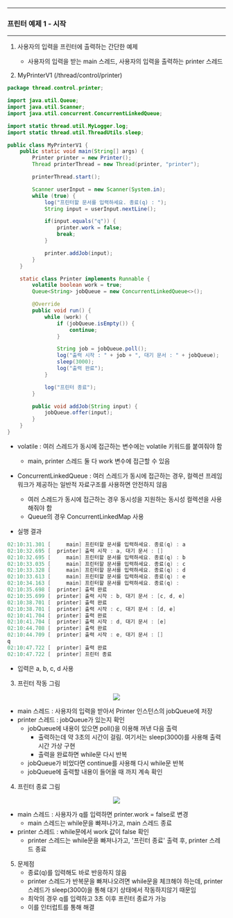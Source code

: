 -----
### 프린터 예제 1 - 시작
-----
1. 사용자의 입력을 프린터에 출력하는 간단한 예제
   - 사용자의 입력을 받는 main 스레드, 사용자의 입력을 출력하는 printer 스레드

2. MyPrinterV1 (/thread/control/printer)
```java
package thread.control.printer;

import java.util.Queue;
import java.util.Scanner;
import java.util.concurrent.ConcurrentLinkedQueue;

import static thread.util.MyLogger.log;
import static thread.util.ThreadUtils.sleep;

public class MyPrinterV1 {
    public static void main(String[] args) {
        Printer printer = new Printer();
        Thread printerThread = new Thread(printer, "printer");

        printerThread.start();

        Scanner userInput = new Scanner(System.in);
        while (true) {
            log("프린터할 문서를 입력하세요. 종료(q) : ");
            String input = userInput.nextLine();

            if(input.equals("q")) {
                printer.work = false;
                break;
            }

            printer.addJob(input);
        }
    }

    static class Printer implements Runnable {
        volatile boolean work = true;
        Queue<String> jobQueue = new ConcurrentLinkedQueue<>();

        @Override
        public void run() {
            while (work) {
                if (jobQueue.isEmpty()) {
                    continue;
                }

                String job = jobQueue.poll();
                log("출력 시작 : " + job + ", 대기 문서 : " + jobQueue);
                sleep(3000);
                log("출력 완료");
            }

            log("프린터 종료");
        }

        public void addJob(String input) {
            jobQueue.offer(input);
        }
    }
}
```
  - volatile : 여러 스레드가 동시에 접근하는 변수에는 volatile 키워드를 붙여줘야 함
    + main, printer 스레드 둘 다 work 변수에 접근할 수 있음

  - ConcurrentLinkedQueue : 여러 스레드가 동시에 접근하는 경우, 컬렉션 프레임워크가 제공하는 일반적 자료구조를 사용하면 안전하지 않음
    + 여러 스레드가 동시에 접근하는 경우 동시성을 지원하는 동시성 컬렉션을 사용해줘야 함
    + Queue의 경우 ConcurrentLinkedMap 사용

  - 실행 결과
```java
02:10:31.301 [     main] 프린터할 문서를 입력하세요. 종료(q) : a
02:10:32.695 [  printer] 출력 시작 : a, 대기 문서 : []
02:10:32.695 [     main] 프린터할 문서를 입력하세요. 종료(q) : b
02:10:33.035 [     main] 프린터할 문서를 입력하세요. 종료(q) : c
02:10:33.328 [     main] 프린터할 문서를 입력하세요. 종료(q) : d
02:10:33.613 [     main] 프린터할 문서를 입력하세요. 종료(q) : e
02:10:34.163 [     main] 프린터할 문서를 입력하세요. 종료(q) : 
02:10:35.698 [  printer] 출력 완료
02:10:35.699 [  printer] 출력 시작 : b, 대기 문서 : [c, d, e]
02:10:38.701 [  printer] 출력 완료
02:10:38.701 [  printer] 출력 시작 : c, 대기 문서 : [d, e]
02:10:41.704 [  printer] 출력 완료
02:10:41.704 [  printer] 출력 시작 : d, 대기 문서 : [e]
02:10:44.708 [  printer] 출력 완료
02:10:44.709 [  printer] 출력 시작 : e, 대기 문서 : []
q
02:10:47.722 [  printer] 출력 완료
02:10:47.722 [  printer] 프린터 종료
```

  - 입력은 a, b, c, d 사용

3. 프린터 작동 그림
<div align="center">
<img src="https://github.com/user-attachments/assets/7a70854e-2ac1-4b41-8f7e-35438f8afe7e">
</div>

  - main 스레드 : 사용자의 입력을 받아서 Printer 인스턴스의 jobQueue에 저장
  - printer 스레드 : jobQueue가 있는지 확인
    + jobQueue에 내용이 있으면 poll()을 이용해 꺼낸 다음 출력
      * 출력하는데 약 3초의 시간이 걸림. 여기서는 sleep(3000)를 사용해 출력 시간 가상 구현
      * 출력을 완료하면 while문 다시 반복
    + jobQueue가 비었다면 continue를 사용해 다시 while문 반복
    + jobQueue에 출력할 내용이 들어올 때 까지 계속 확인

4. 프린터 종료 그림
<div align="center">
<img src="https://github.com/user-attachments/assets/9ece43ed-5ac1-4088-9d13-fe86f4ccafed">
</div>

  - main 스레드 : 사용자가 q를 입력하면 printer.work = false로 변경
    + main 스레드는 while문을 빠져나가고, main 스레드 종료
  - printer 스레드 : while문에서 work 값이 false 확인
    + printer 스레드는 while문을 빠져나가고, '프린터 종료' 출력 후, printer 스레드 종료

5. 문제점
   - 종료(q)를 입력해도 바로 반응하지 않음
   - printer 스레드가 반복문을 빠져나오려면 while문을 체크해야 하는데, printer 스레드가 sleep(3000)을 통해 대기 상태에서 작동하지않기 때문임
   - 최악의 경우 q를 입력하고 3초 이후 프린터 종료가 가능
   - 이를 인터럽트를 통해 해결
